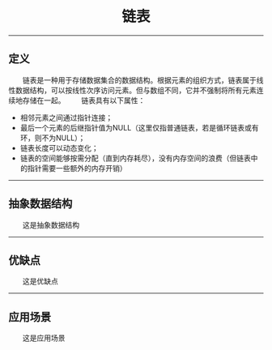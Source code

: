 # <center>链表
---

## 定义

&emsp;&emsp;链表是一种用于存储数据集合的数据结构。根据元素的组织方式，链表属于线性数据结构，可以按线性次序访问元素。但与数组不同，它并不强制将所有元素连续地存储在一起。
&emsp;&emsp;链表具有以下属性：
* 相邻元素之间通过指针连接；
* 最后一个元素的后继指针值为NULL（这里仅指普通链表，若是循环链表或有环，则不为NULL）；
* 链表长度可以动态变化；
* 链表的空间能够按需分配（直到内存耗尽），没有内存空间的浪费（但链表中的指针需要一些额外的内存开销）


---
## 抽象数据结构

&emsp;&emsp;这是抽象数据结构
<br/>

---
## 优缺点

&emsp;&emsp;这是优缺点
<br/>

---
## 应用场景

&emsp;&emsp;这是应用场景
<br/>